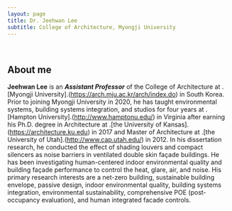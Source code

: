 ```yaml
---
layout: page
title: Dr. Jeehwan Lee
subtitle: College of Architecture, Myongji University
---
```


<br/>

## About me

**Jeehwan Lee** is an **_Assistant Professor_** of the College of Architecture at .[Myongji University].(https://arch.mju.ac.kr/arch/index.do) in South Korea. Prior to joining Myongji University in 2020, he has taught environmental systems, building systems integration, and studios for four years at .[Hampton University].(http://www.hamptonu.edu/) in Virginia after earning his Ph.D. degree in Architecture at .[the University of Kansas].(https://architecture.ku.edu) in 2017 and Master of Architecture at .[the University of Utah].(http://www.cap.utah.edu/) in 2012. In his dissertation research, he conducted the effect of shading louvers and compact silencers as noise barriers in ventilated double skin façade buildings. He has been investigating human-centered indoor environmental quality and building façade performance to control the heat, glare, air, and noise. His primary research interests are a net-zero building, sustainable building envelope, passive design, indoor environmental quality, building systems integration, environmental sustainability, comprehensive POE (post-occupancy evaluation), and human integrated facade controls.



